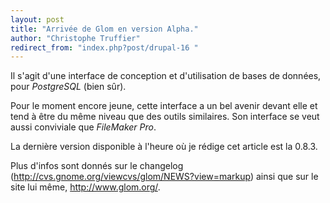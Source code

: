 ```yaml
---
layout: post
title: "Arrivée de Glom en version Alpha."
author: "Christophe Truffier"
redirect_from: "index.php?post/drupal-16 "
---
```




<p>

Il s'agit d'une interface de conception et d'utilisation de bases de données, pour <em>PostgreSQL</em> (bien sûr).</p>

<p>

Pour le moment encore jeune, cette interface a un bel avenir devant elle et tend à être du même niveau que des outils similaires. Son interface se veut aussi conviviale que <em>FileMaker Pro</em>.</p>

<p>

La dernière version disponible à l'heure où je rédige cet article est la 0.8.3.

</p>

<p>

Plus d'infos sont donnés sur le changelog (<a href="http://cvs.gnome.org/viewcvs/glom/NEWS?view=markup">http://cvs.gnome.org/viewcvs/glom/NEWS?view=markup</a>) ainsi que sur le site lui même, <a href="http://www.glom.org/">http://www.glom.org/</a>.

</p>